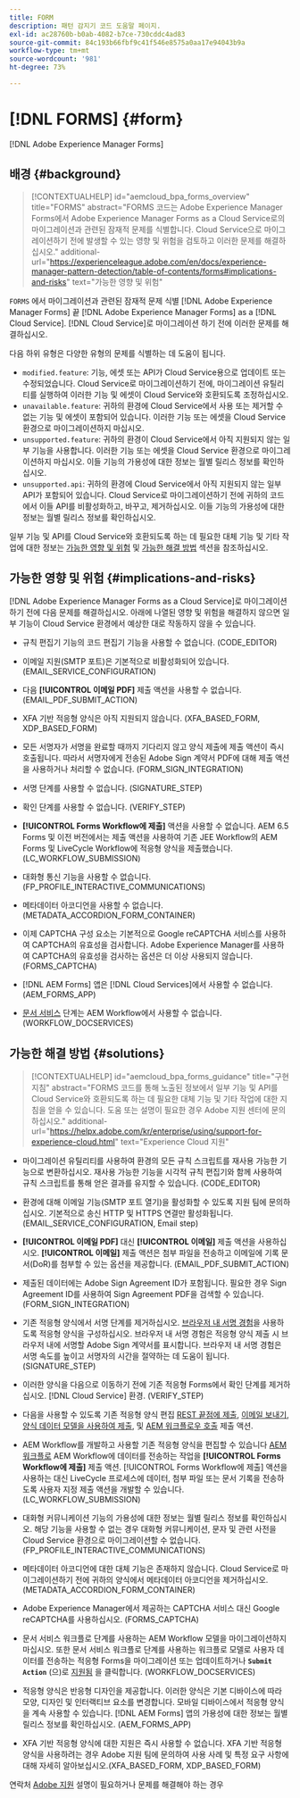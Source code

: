 ```yaml
---
title: FORM
description: 패턴 감지기 코드 도움말 페이지.
exl-id: ac28760b-b0ab-4082-b7ce-730cddc4ad83
source-git-commit: 84c193b66fbf9c41f546e8575a0aa17e94043b9a
workflow-type: tm+mt
source-wordcount: '981'
ht-degree: 73%

---
```


# [!DNL FORMS] {#form}

[!DNL Adobe Experience Manager Forms]

## 배경 {#background}

>[!CONTEXTUALHELP]
>id="aemcloud_bpa_forms_overview"
>title="FORMS"
>abstract="FORMS 코드는 Adobe Experience Manager Forms에서 Adobe Experience Manager Forms as a Cloud Service로의 마이그레이션과 관련된 잠재적 문제를 식별합니다. Cloud Service으로 마이그레이션하기 전에 발생할 수 있는 영향 및 위험을 검토하고 이러한 문제를 해결하십시오."
>additional-url="https://experienceleague.adobe.com/en/docs/experience-manager-pattern-detection/table-of-contents/forms#implications-and-risks" text="가능한 영향 및 위험"

`FORMS`  에서 마이그레이션과 관련된 잠재적 문제 식별 [!DNL Adobe Experience Manager Forms] 끝 [!DNL Adobe Experience Manager Forms] as a [!DNL Cloud Service]. [!DNL Cloud Service]로 마이그레이션 하기 전에 이러한 문제를 해결하십시오.

다음 하위 유형은 다양한 유형의 문제를 식별하는 데 도움이 됩니다.

* `modified.feature`: 기능, 에셋 또는 API가 Cloud Service용으로 업데이트 또는 수정되었습니다. Cloud Service로 마이그레이션하기 전에, 마이그레이션 유틸리티를 실행하여 이러한 기능 및 에셋이 Cloud Service와 호환되도록 조정하십시오.
* `unavailable.feature`: 귀하의 환경에 Cloud Service에서 사용 또는 제거할 수 없는 기능 및 에셋이 포함되어 있습니다. 이러한 기능 또는 에셋을 Cloud Service 환경으로 마이그레이션하지 마십시오.
* `unsupported.feature`: 귀하의 환경이 Cloud Service에서 아직 지원되지 않는 일부 기능을 사용합니다. 이러한 기능 또는 에셋을 Cloud Service 환경으로 마이그레이션하지 마십시오. 이들 기능의 가용성에 대한 정보는 월별 릴리스 정보를 확인하십시오.
* `unsupported.api`: 귀하의 환경에 Cloud Service에서 아직 지원되지 않는 일부 API가 포함되어 있습니다. Cloud Service로 마이그레이션하기 전에 귀하의 코드에서 이들 API를 비활성화하고, 바꾸고, 제거하십시오. 이들 기능의 가용성에 대한 정보는 월별 릴리스 정보를 확인하십시오.

일부 기능 및 API를 Cloud Service와 호환되도록 하는 데 필요한 대체 기능 및 기타 작업에 대한 정보는 [가능한 영향 및 위험](#implications-and-risks) 및 [가능한 해결 방법](#solutions) 섹션을 참조하십시오.

## 가능한 영향 및 위험 {#implications-and-risks}

[!DNL Adobe Experience Manager Forms as a Cloud Service]로 마이그레이션 하기 전에 다음 문제를 해결하십시오. 아래에 나열된 영향 및 위험을 해결하지 않으면 일부 기능이 Cloud Service 환경에서 예상한 대로 작동하지 않을 수 있습니다.

* 규칙 편집기 기능의 코드 편집기 기능을 사용할 수 없습니다. (CODE_EDITOR)

* 이메일 지원(SMTP 포트)은 기본적으로 비활성화되어 있습니다. (EMAIL_SERVICE_CONFIGURATION)

* 다음 **[!UICONTROL 이메일 PDF]** 제출 액션을 사용할 수 없습니다. (EMAIL_PDF_SUBMIT_ACTION)

* XFA 기반 적응형 양식은 아직 지원되지 않습니다. (XFA_BASED_FORM, XDP_BASED_FORM)

* 모든 서명자가 서명을 완료할 때까지 기다리지 않고 양식 제출에 제출 액션이 즉시 호출됩니다. 따라서 서명자에게 전송된 Adobe Sign 계약서 PDF에 대해 제출 액션을 사용하거나 처리할 수 없습니다. (FORM_SIGN_INTEGRATION)

* 서명 단계를 사용할 수 없습니다. (SIGNATURE_STEP)

* 확인 단계를 사용할 수 없습니다. (VERIFY_STEP)

* **[!UICONTROL Forms Workflow에 제출]** 액션을 사용할 수 없습니다. AEM 6.5 Forms 및 이전 버전에서는 제출 액션을 사용하여 기존 JEE Workflow의 AEM Forms 및 LiveCycle Workflow에 적응형 양식을 제출했습니다. (LC_WORKFLOW_SUBMISSION)

* 대화형 통신 기능을 사용할 수 없습니다. (FP_PROFILE_INTERACTIVE_COMMUNICATIONS)

* 메타데이터 아코디언을 사용할 수 없습니다. (METADATA_ACCORDION_FORM_CONTAINER)

* 이제 CAPTCHA 구성 요소는 기본적으로 Google reCAPTCHA 서비스를 사용하여 CAPTCHA의 유효성을 검사합니다. Adobe Experience Manager를 사용하여 CAPTCHA의 유효성을 검사하는 옵션은 더 이상 사용되지 않습니다. (FORMS_CAPTCHA)

* [!DNL AEM Forms] 앱은 [!DNL Cloud Services]에서 사용할 수 없습니다. (AEM_FORMS_APP)

* [문서 서비스](https://experienceleague.adobe.com/en/docs/experience-manager-65/content/forms/install-aem-forms/osgi-installation/install-configure-document-services#deployment-topology) 단계는 AEM Workflow에서 사용할 수 없습니다. (WORKFLOW_DOCSERVICES)

## 가능한 해결 방법 {#solutions}

>[!CONTEXTUALHELP]
>id="aemcloud_bpa_forms_guidance"
>title="구현 지침"
>abstract="FORMS 코드를 통해 노출된 정보에서 일부 기능 및 API를 Cloud Service와 호환되도록 하는 데 필요한 대체 기능 및 기타 작업에 대한 지침을 얻을 수 있습니다. 도움 또는 설명이 필요한 경우 Adobe 지원 센터에 문의하십시오."
>additional-url="https://helpx.adobe.com/kr/enterprise/using/support-for-experience-cloud.html" text="Experience Cloud 지원"

* 마이그레이션 유틸리티를 사용하여 환경의 모든 규칙 스크립트를 재사용 가능한 기능으로 변환하십시오. 재사용 가능한 기능을 시각적 규칙 편집기와 함께 사용하여 규칙 스크립트를 통해 얻은 결과를 유지할 수 있습니다. (CODE_EDITOR)

* 환경에 대해 이메일 기능(SMTP 포트 열기)을 활성화할 수 있도록 지원 팀에 문의하십시오. 기본적으로 송신 HTTP 및 HTTPS 연결만 활성화됩니다. (EMAIL_SERVICE_CONFIGURATION, Email step)

* **[!UICONTROL 이메일 PDF]** 대신 **[!UICONTROL 이메일]** 제출 액션을 사용하십시오. **[!UICONTROL 이메일]** 제출 액션은 첨부 파일을 전송하고 이메일에 기록 문서(DoR)를 첨부할 수 있는 옵션을 제공합니다. (EMAIL_PDF_SUBMIT_ACTION)

* 제출된 데이터에는 Adobe Sign Agreement ID가 포함됩니다. 필요한 경우 Sign Agreement ID를 사용하여 Sign Agreement PDF을 검색할 수 있습니다. (FORM_SIGN_INTEGRATION)

* 기존 적응형 양식에서 서명 단계를 제거하십시오. [브라우저 내 서명 경험](https://blog.developer.adobe.com/using-adobe-sign-to-e-sign-an-adaptive-form-heres-the-best-way-to-do-it-dc3e15f9b684)을 사용하도록 적응형 양식을 구성하십시오. 브라우저 내 서명 경험은 적응형 양식 제출 시 브라우저 내에 서명할 Adobe Sign 계약서를 표시합니다. 브라우저 내 서명 경험은 서명 속도를 높이고 서명자의 시간을 절약하는 데 도움이 됩니다. (SIGNATURE_STEP)

* 이러한 양식을 다음으로 이동하기 전에 기존 적응형 Forms에서 확인 단계를 제거하십시오. [!DNL Cloud Service] 환경. (VERIFY_STEP)

* 다음을 사용할 수 있도록 기존 적응형 양식 편집 [REST 끝점에 제출](https://experienceleague.adobe.com/en/docs/experience-manager-cloud-service/content/forms/adaptive-forms-authoring/authoring-adaptive-forms-foundation-components/configure-submit-actions-and-metadata-submission/configuring-submit-actions#submit-to-rest-endpoint), [이메일 보내기](https://experienceleague.adobe.com/en/docs/experience-manager-cloud-service/content/forms/adaptive-forms-authoring/authoring-adaptive-forms-foundation-components/configure-submit-actions-and-metadata-submission/configuring-submit-actions#send-email), [양식 데이터 모델을 사용하여 제출](https://experienceleague.adobe.com/en/docs/experience-manager-cloud-service/content/forms/adaptive-forms-authoring/authoring-adaptive-forms-foundation-components/configure-submit-actions-and-metadata-submission/configuring-submit-actions#submit-using-form-data-model), 및 [AEM 워크플로우 호출](https://experienceleague.adobe.com/en/docs/experience-manager-cloud-service/content/forms/adaptive-forms-authoring/authoring-adaptive-forms-foundation-components/configure-submit-actions-and-metadata-submission/configuring-submit-actions#invoke-an-aem-workflow) 제출 액션.

* AEM Workflow를 개발하고 사용할 기존 적응형 양식을 편집할 수 있습니다 [AEM 워크플로](https://experienceleague.adobe.com/en/docs/experience-manager-cloud-service/content/forms/adaptive-forms-authoring/authoring-adaptive-forms-foundation-components/configure-submit-actions-and-metadata-submission/configuring-submit-actions#invoke-an-aem-workflow) AEM Workflow에 데이터를 전송하는 작업을 **[!UICONTROL Forms Workflow에 제출]** 제출 액션. [!UICONTROL Forms Workflow에 제출] 액션을 사용하는 대신 LiveCycle 프로세스에 데이터, 첨부 파일 또는 문서 기록을 전송하도록 사용자 지정 제출 액션을 개발할 수 있습니다. (LC_WORKFLOW_SUBMISSION)

* 대화형 커뮤니케이션 기능의 가용성에 대한 정보는 월별 릴리스 정보를 확인하십시오. 해당 기능을 사용할 수 없는 경우 대화형 커뮤니케이션, 문자 및 관련 사전을 Cloud Service 환경으로 마이그레이션할 수 없습니다. (FP_PROFILE_INTERACTIVE_COMMUNICATIONS)

* 메타데이터 아코디언에 대한 대체 기능은 존재하지 않습니다. Cloud Service로 마이그레이션하기 전에 귀하의 양식에서 메타데이터 아코디언을 제거하십시오.(METADATA_ACCORDION_FORM_CONTAINER)

* Adobe Experience Manager에서 제공하는 CAPTCHA 서비스 대신 Google reCAPTCHA를 사용하십시오. (FORMS_CAPTCHA)

* 문서 서비스 워크플로 단계를 사용하는 AEM Workflow 모델을 마이그레이션하지 마십시오. 또한 문서 서비스 워크플로 단계를 사용하는 워크플로 모델로 사용자 데이터를 전송하는 적응형 Forms을 마이그레이션 또는 업데이트하거나 **`Submit Action`** (으)로 [지원됨](https://experienceleague.adobe.com/en/docs/experience-manager-cloud-service/content/forms/adaptive-forms-authoring/authoring-adaptive-forms-foundation-components/configure-submit-actions-and-metadata-submission/configuring-submit-actions) 을 클릭합니다. (WORKFLOW_DOCSERVICES)

* 적응형 양식은 반응형 디자인을 제공합니다. 이러한 양식은 기본 디바이스에 따라 모양, 디자인 및 인터랙티브 요소를 변경합니다. 모바일 디바이스에서 적응형 양식을 계속 사용할 수 있습니다. [!DNL AEM Forms] 앱의 가용성에 대한 정보는 월별 릴리스 정보를 확인하십시오. (AEM_FORMS_APP)

* XFA 기반 적응형 양식에 대한 지원은 즉시 사용할 수 없습니다. XFA 기반 적응형 양식을 사용하려는 경우 Adobe 지원 팀에 문의하여 사용 사례 및 특정 요구 사항에 대해 자세히 알아보십시오.(XFA_BASED_FORM, XDP_BASED_FORM)

연락처 [Adobe 지원](https://helpx.adobe.com/kr/enterprise/using/support-for-experience-cloud.html) 설명이 필요하거나 문제를 해결해야 하는 경우
